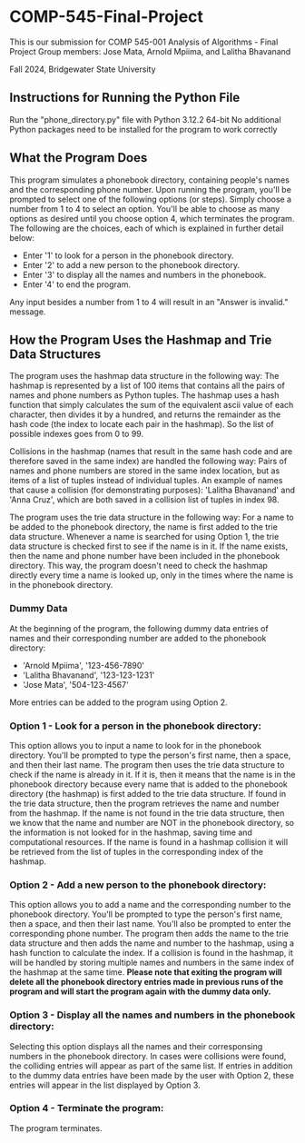 # COMP-545-Final-Project
This is our submission for COMP 545-001 Analysis of Algorithms - Final Project 
Group members: Jose Mata, Arnold Mpiima, and Lalitha Bhavanand

Fall 2024, Bridgewater State University

## Instructions for Running the Python File
Run the "phone_directory.py" file with Python 3.12.2 64-bit
No additional Python packages need to be installed for the program to work correctly

## What the Program Does
This program simulates a phonebook directory, containing people's names and the corresponding phone number. Upon running the program, you'll be prompted to select one of the following options (or steps). Simply choose a number from 1 to 4 to select an option. You'll be able to choose as many options as desired until you choose option 4, which terminates the program. The following are the choices, each of which is explained in further detail below: 
* Enter '1' to look for a person in the phonebook directory.
* Enter '2' to add a new person to the phonebook directory.
* Enter '3' to display all the names and numbers in the phonebook.
* Enter '4' to end the program.

Any input besides a number from 1 to 4 will result in an "Answer is invalid." message. 

## How the Program Uses the Hashmap and Trie Data Structures
The program uses the hashmap data structure in the following way: The hashmap is represented by a list of 100 items that contains all the pairs of names and phone numbers as Python tuples. The hashmap uses a hash function that simply calculates the sum of the equivalent ascii value of each character, then divides it by a hundred, and returns the remainder as the hash code (the index to locate each pair in the hashmap). So the list of possible indexes goes from 0 to 99. 

Collisions in the hashmap (names that result in the same hash code and are therefore saved in the same index) are handled the following way: Pairs of names and phone numbers are stored in the same index location, but as items of a list of tuples instead of individual tuples. An example of names that cause a collision (for demonstrating purposes): 'Lalitha Bhavanand' and 'Anna Cruz', which are both saved in a collision list of tuples in index 98.

The program uses the trie data structure in the following way: For a name to be added to the phonebook directory, the name is first added to the trie data structure. Whenever a name is searched for using Option 1, the trie data structure is checked first to see if the name is in it. If the name exists, then the name and phone number have been included in the phonebook directory. This way, the program doesn't need to check the hashmap directly every time a name is looked up, only in the times where the name is in the phonebook directory. 


### Dummy Data
At the beginning of the program, the following dummy data entries of names and their corresponding number are added to the phonebook directory:
* 'Arnold Mpiima', '123-456-7890'
* 'Lalitha Bhavanand', '123-123-1231'
* 'Jose Mata', '504-123-4567'

More entries can be added to the program using Option 2. 

### Option 1 - Look for a person in the phonebook directory:
This option allows you to input a name to look for in the phonebook directory. You'll be prompted to type the person's first name, then a space, and then their last name.
The program then uses the trie data structure to check if the name is already in it. If it is, then it means that the name is in the phonebook directory because every name that is added to the phonebook directory (the hashmap) is first added to the trie data structure. If found in the trie data structure, then the program retrieves the name and number from the hashmap. If the name is not found in the trie data structure, then we know that the name and number are NOT in the phonebook directory, so the information is not looked for in the hashmap, saving time and computational resources. If the name is found in a hashmap collision it will be retrieved from the list of tuples in the corresponding index of the hashmap. 

### Option 2 - Add a new person to the phonebook directory:
This option allows you to add a name and the corresponding number to the phonebook directory. You'll be prompted to type the person's first name, then a space, and then their last name. You'll also be prompted to enter the corresponding phone number. The program then adds the name to the trie data structure and then adds the name and number to the hashmap, using a hash function to calculate the index. If a collision is found in the hashmap, it will be handled by storing multiple names and numbers in the same index of the hashmap at the same time. 
**Please note that exiting the program will delete all the phonebook directory entries made in previous runs of the program and will start the program again with the dummy data only.**

### Option 3 - Display all the names and numbers in the phonebook directory:
Selecting this option displays all the names and their corresponsing numbers in the phonebook directory. In cases were collisions were found, the colliding entries will appear as part of the same list. If entries in addition to the dummy data entries have been made by the user with Option 2, these entries will appear in the list displayed by Option 3. 

### Option 4 - Terminate the program:
The program terminates. 


